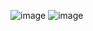 ![image](https://github.com/AleksanderQS/Excel_Data_Emailer/assets/163171792/b8b0a0ad-5d08-4d07-acc4-302bd7352a60)
![image](https://github.com/AleksanderQS/Excel_Data_Emailer/assets/163171792/704f5edd-de51-450a-916d-2e2cc2641090)
